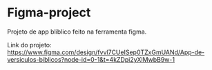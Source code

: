 # Figma-project

Projeto de app bliblico feito na ferramenta figma.

Link do projeto:
https://www.figma.com/design/fvvl7CUeISep0TZxGmUANd/App-de-versiculos-biblicos?node-id=0-1&t=4kZDpi2yXlMwbB9w-1
